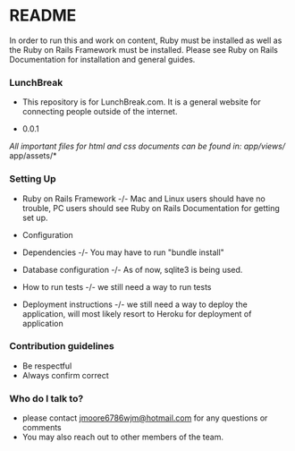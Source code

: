 # README #

In order to run this and work on content, Ruby must be installed as well as the Ruby on Rails Framework must be installed. Please see Ruby on Rails Documentation for installation and general guides.

### LunchBreak ###

* This repository is for LunchBreak.com. It is a general website for connecting people outside of the internet.

* 0.0.1

*All important files for html and css documents can be found in: 
     app/views/*
     app/assets/*

### Setting Up ###

* Ruby on Rails Framework -/- Mac and Linux users should have no trouble, PC users should see Ruby on Rails Documentation for getting set up.

* Configuration
* Dependencies -/- You may have to run "bundle install"
* Database configuration -/- As of now, sqlite3 is being used.
* How to run tests -/- we still need a way to run tests
* Deployment instructions -/- we still need a way to deploy the application, will most likely resort to Heroku for deployment of application

### Contribution guidelines ###

* Be respectful
* Always confirm correct 


### Who do I talk to? ###

* please contact jmoore6786wjm@hotmail.com for any questions or comments
* You may also reach out to other members of the team.